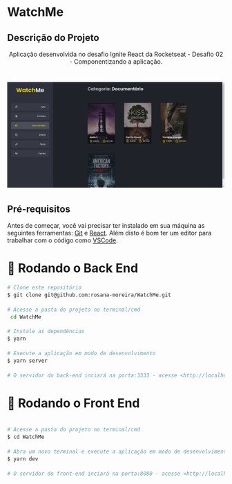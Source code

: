 # WatchMe

<h2>Descrição do Projeto</h2>
<p align="center">
Aplicação desenvolvida no  desafio Ignite React da Rocketseat - Desafio 02 - Componentizando a aplicação.

</p>

<h1 align="center">
  <img alt="logo" title="#logo" src="./assets/git.png" />
</h1>
<h2>Pré-requisitos</h2>

Antes de começar, você vai precisar ter instalado em sua máquina as seguintes ferramentas:
[Git](https://git-scm.com) e [React](https://pt-br.reactjs.org/).
Além disto é bom ter um editor para trabalhar com o código como [VSCode](https://code.visualstudio.com/).

# 🎲 Rodando o Back End

```bash
# Clone este repositório
$ git clone git@github.com:rosana-moreira/WatchMe.git

# Acesse a pasta do projeto no terminal/cmd
 cd WatchMe

# Instale as dependências
$ yarn

# Execute a aplicação em modo de desenvolvimento
$ yarn server

# O servidor do back-end inciará na porta:3333 - acesse <http://localhost:3333>

```

# 🎲 Rodando o Front End

```bash

# Acesse a pasta do projeto no terminal/cmd
$ cd WatchMe

# Abra um novo terminal e execute a aplicação em modo de desenvolvimento
$ yarn dev

# O servidor do front-end inciará na porta:8080 - acesse <http://localhost:8080>
```
